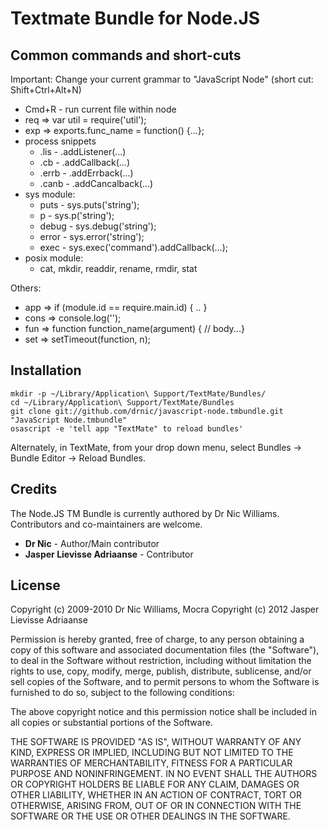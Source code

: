 # Textmate Bundle for Node.JS

## Common commands and short-cuts

Important: Change your current grammar to "JavaScript Node" (short cut: Shift+Ctrl+Alt+N)

* Cmd+R - run current file within node
* req => var util = require('util');
* exp => exports.func_name = function() {...};
* process snippets
  * .lis - .addListener(...)
  * .cb - .addCallback(...)
  * .errb - .addErrback(...)
  * .canb - .addCancalback(...)
* sys module:
  * puts - sys.puts('string');
  * p - sys.p('string');
  * debug - sys.debug('string');
  * error - sys.error('string');
  * exec - sys.exec('command').addCallback(...);
* posix module:
  * cat, mkdir, readdir, rename, rmdir, stat

Others:

* app => if (module.id == require.main.id) { .. }
* cons => console.log('');
* fun => function function_name(argument) {	// body...}
* set => setTimeout(function, n);

## Installation

    mkdir -p ~/Library/Application\ Support/TextMate/Bundles/
    cd ~/Library/Application\ Support/TextMate/Bundles
    git clone git://github.com/drnic/javascript-node.tmbundle.git "JavaScript Node.tmbundle"
    osascript -e 'tell app "TextMate" to reload bundles'

Alternately, in TextMate, from your drop down menu, select Bundles -> Bundle Editor -> Reload Bundles.

## Credits

The Node.JS TM Bundle is currently authored by Dr Nic Williams. Contributors and co-maintainers are welcome.

* **Dr Nic** - Author/Main contributor
* **Jasper Lievisse Adriaanse** - Contributor

## License

Copyright (c) 2009-2010 Dr Nic Williams, Mocra
Copyright (c) 2012 Jasper Lievisse Adriaanse

Permission is hereby granted, free of charge, to any person obtaining a copy
of this software and associated documentation files (the "Software"), to deal
in the Software without restriction, including without limitation the rights
to use, copy, modify, merge, publish, distribute, sublicense, and/or sell
copies of the Software, and to permit persons to whom the Software is
furnished to do so, subject to the following conditions:

The above copyright notice and this permission notice shall be included in
all copies or substantial portions of the Software.

THE SOFTWARE IS PROVIDED "AS IS", WITHOUT WARRANTY OF ANY KIND, EXPRESS OR
IMPLIED, INCLUDING BUT NOT LIMITED TO THE WARRANTIES OF MERCHANTABILITY,
FITNESS FOR A PARTICULAR PURPOSE AND NONINFRINGEMENT. IN NO EVENT SHALL THE
AUTHORS OR COPYRIGHT HOLDERS BE LIABLE FOR ANY CLAIM, DAMAGES OR OTHER
LIABILITY, WHETHER IN AN ACTION OF CONTRACT, TORT OR OTHERWISE, ARISING FROM,
OUT OF OR IN CONNECTION WITH THE SOFTWARE OR THE USE OR OTHER DEALINGS IN
THE SOFTWARE.
